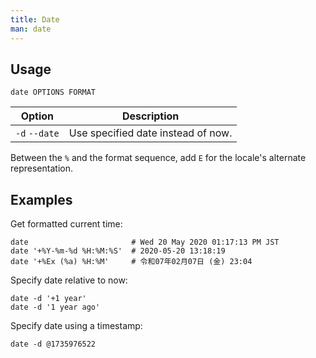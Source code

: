```yaml
---
title: Date
man: date
---
```


## Usage

```shell
date OPTIONS FORMAT
```

| Option        | Description                        |
| ------------- | ---------------------------------- |
| `-d` `--date` | Use specified date instead of now. |

Between the `%` and the format sequence,
add `E` for the locale's alternate representation.

## Examples

Get formatted current time:

```shell
date                       # Wed 20 May 2020 01:17:13 PM JST
date '+%Y-%m-%d %H:%M:%S'  # 2020-05-20 13:18:19
date '+%Ex (%a) %H:%M'     # 令和07年02月07日 (金) 23:04
```

Specify date relative to now:

```shell
date -d '+1 year'
date -d '1 year ago'
```

Specify date using a timestamp:

```shell
date -d @1735976522
```
